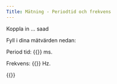 ```yaml
---
Title: Mätning - Periodtid och frekvens
---
```


Koppla in  ...
saad

Fyll i dina mätvärden nedan:

Period tid: {{<mvalue periodtid>}} ms.  

Frekvens: {{<mvalue frekvens>}} Hz.  

{{<test calc="1000/a" svar="frekvens" a="periodtid" diff="5">}}





